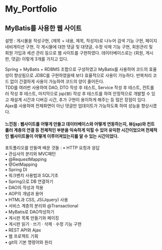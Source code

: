# My_Portfolio
<h2> MyBatis를 사용한 웹 사이트 </h2>
설명 : 게시물을 작성구현, (제목 + 내용, 제목, 작성자)로 나누어 검색 기능 구현, 페이지 네비게이션 구현, 각 게시물에 대한 댓글 및 대댓글, 수정 삭제 기능 구현, 
회원관리 및 회원 가입과 세션 관리 등으로 웹 사이트를 구현하였다. 데이터베이스로는 (회원, 게시판, 댓글) 이렇게 3개를 가지고 있다. <br>

Spring + MyBatis + RDBMS 조합으로 구성하였고 MyBatis를 사용하여 코드의 효율성이 향상됨으로 JDBC를 구현하였을때 보다 효율적으로 사용이 가능하다. 반복처리 코드 없이 간결하게 사용이 가능하여 코드의 양이 줄어든다.<br>
TDD를 여러번 사용하여 DAO, DTO 작성 후 테스트, Service 작성 후 테스트, 컨트롤러 작성 후 테스트, 마지막으로 jsp(뷰) 작성 후 테스트를 하여 안정적으로 개발할 수 있고 재설계 시간과 디버깅 시간, 추가 구현이 용이하게 해주는 등 많은 장점이 있다.<br>
Ajax를 사용하여 전체화면이 아닌 댓글만 업데이트가 가능하도록 하여 성능을 향상시켰다. <br>
<h4>느낀점 : 웹사이트를 어떻게 만들고 데이터베이스와 어떻게 연동하는지, 뷰(jsp)와 컨트롤러 계층의 연결 등 전체적인 부분을 익숙하게 익힐 수 있어 유익한 시간이었으며 전체적인 웹사이트들이 어떻게 이루어져있는지를 알 수 있는 시간이었다. </h4>

포트폴리오를 만들며 배운 것들 : 
• HTTP 요청과 응답 <br>
• 관심사의 분리와 MVC패턴 <br>
• @RequestMapping <br>
• @GetMapping <br>
• Spring DI <br>
• 워크벤치 사용법과 SQL기초 <br>
• Spring으로 DB 연결하기 <br>
• DAO의 작성과 적용 <br>
• AOP의 개념과 용어 <br>
• HTML과 CSS, JS(Jquery) 사용 <br>
• 서비스 계층의 분리와 @Transactional <br>
• MyBatis로 DAO작성하기 <br>
• 게시판 목록 만들기와 페이징 <br>
• 게시판 읽기 · 쓰기 · 삭제 · 수정 기능 구현 <br>
• REST API와 Ajax <br>
• 웹 프로젝트 기획 <br>
• git의 기본 명령어와 원리 <br>
